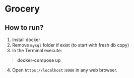 # Grocery

## How to run?
1) Install docker
2) Remove ``mysql`` folder if exist (to start with fresh db copy)
3) In the Terminal execute:
> **docker-compose up**
4) Open ``https://localhost:8080`` in any web browser.